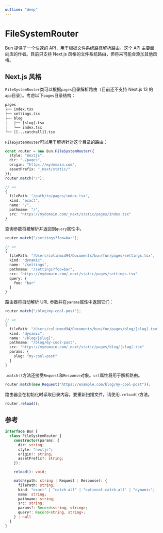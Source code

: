 ```yaml
---
outline: "deep"
---
```


# FileSystemRouter

Bun 提供了一个快速的 API，用于根据文件系统路径解析路由。这个 API 主要面向库的作者。目前只支持 Next.js 风格的文件系统路由，但将来可能会添加其他风格。

## Next.js 风格

`FileSystemRouter`类可以根据`pages`目录解析路由（目前还不支持 Next.js 13 的`app`目录）。考虑以下`pages`目录结构：

```txt
pages
├── index.tsx
├── settings.tsx
├── blog
│   ├── [slug].tsx
│   └── index.tsx
└── [[...catchall]].tsx
```

`FileSystemRouter`可以用于解析针对这个目录的路由：

```ts
const router = new Bun.FileSystemRouter({
  style: "nextjs",
  dir: "./pages",
  origin: "https://mydomain.com",
  assetPrefix: "_next/static/"
});
router.match("/");

// =>
{
  filePath: "/path/to/pages/index.tsx",
  kind: "exact",
  name: "/",
  pathname: "/",
  src: "https://mydomain.com/_next/static/pages/index.tsx"
}
```

查询参数将被解析并返回到`query`属性中。

```ts
router.match("/settings?foo=bar");

// =>
{
  filePath: "/Users/colinmcd94/Documents/bun/fun/pages/settings.tsx",
  kind: "dynamic",
  name: "/settings",
  pathname: "/settings?foo=bar",
  src: "https://mydomain.com/_next/static/pages/settings.tsx"
  query: {
    foo: "bar"
  }
}
```

路由器将自动解析 URL 参数并在`params`属性中返回它们：

```ts
router.match("/blog/my-cool-post");

// =>
{
  filePath: "/Users/colinmcd94/Documents/bun/fun/pages/blog/[slug].tsx",
  kind: "dynamic",
  name: "/blog/[slug]",
  pathname: "/blog/my-cool-post",
  src: "https://mydomain.com/_next/static/pages/blog/[slug].tsx"
  params: {
    slug: "my-cool-post"
  }
}
```

`.match()`方法还接受`Request`和`Response`对象。`url`属性将用于解析路由。

```ts
router.match(new Request("https://example.com/blog/my-cool-post"));
```

路由器会在初始化时读取目录内容。要重新扫描文件，请使用`.reload()`方法。

```ts
router.reload();
```

## 参考

```ts
interface Bun {
  class FileSystemRouter {
    constructor(params: {
      dir: string;
      style: "nextjs";
      origin?: string;
      assetPrefix?: string;
    });

    reload(): void;

    match(path: string | Request | Response): {
      filePath: string;
      kind: "exact" | "catch-all" | "optional-catch-all" | "dynamic";
      name: string;
      pathname: string;
      src: string;
      params?: Record<string, string>;
      query?: Record<string, string>;
    } | null
  }
}
```
